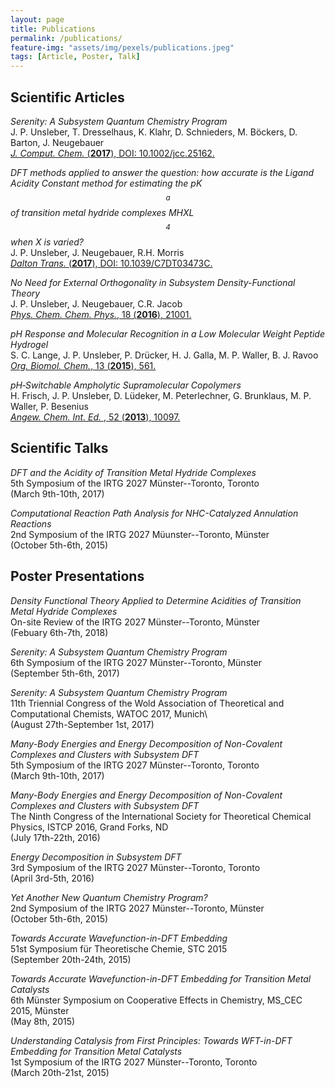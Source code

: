 ```yaml
---
layout: page
title: Publications
permalink: /publications/
feature-img: "assets/img/pexels/publications.jpeg"
tags: [Article, Poster, Talk]
---
```

## Scientific Articles
*Serenity: A Subsystem Quantum Chemistry Program*  
J. P. Unsleber, T. Dresselhaus, K. Klahr, D. Schnieders, M. Böckers, D. Barton, J. Neugebauer  
[*J. Comput. Chem.* (**2017**), DOI: 10.1002/jcc.25162.](http://dx.doi.org/10.1002/jcc.25162)  
  
*DFT methods applied to answer the question: how accurate is the Ligand Acidity Constant method for estimating the pK$$_a$$ of transition metal hydride complexes MHXL$$_4$$ when X is varied?*  
J. P. Unsleber, J. Neugebauer, R.H. Morris  
[*Dalton Trans.* (**2017**), DOI: 10.1039/C7DT03473C.](http://dx.doi.org/10.1039/C7DT03473C)

*No Need for External Orthogonality in Subsystem Density-Functional Theory*  
J. P. Unsleber, J. Neugebauer, C.R. Jacob  
[*Phys. Chem. Chem. Phys.*, 18 (**2016**), 21001.](https://doi.org/10.1039/C6CP00332J)  
  
*pH Response and Molecular Recognition in a Low Molecular Weight Peptide Hydrogel*  
S. C. Lange, J. P. Unsleber, P. Drücker, H. J. Galla, M. P. Waller, B. J. Ravoo    
[*Org. Biomol. Chem.*, 13 (**2015**), 561.](https://doi.org/10.1039/C4OB02069C)
  
*pH‐Switchable Ampholytic Supramolecular Copolymers*  
H. Frisch, J. P. Unsleber, D. Lüdeker, M. Peterlechner, G. Brunklaus, M. P. Waller, P. Besenius  
[*Angew. Chem. Int. Ed.* , 52 (**2013**), 10097.](https://doi.org/10.1002/anie.201303810)
  
## Scientific Talks
*DFT and the Acidity of Transition Metal Hydride Complexes*  
5th Symposium of the IRTG 2027 Münster--Toronto, Toronto    
(March 9th-10th, 2017)  
  
*Computational Reaction Path Analysis for NHC-Catalyzed Annulation Reactions*  
2nd Symposium of the IRTG 2027 Müunster--Toronto, Münster   
(October 5th-6th, 2015)  

## Poster Presentations
*Density Functional Theory Applied to Determine Acidities of Transition Metal Hydride Complexes*  
On-site Review of the IRTG 2027 Münster--Toronto, Münster  
(Febuary 6th-7th, 2018)  
  
*Serenity: A Subsystem Quantum Chemistry Program*  
6th Symposium of the IRTG 2027 Münster--Toronto, Münster  
(September 5th-6th, 2017)  
  
*Serenity: A Subsystem Quantum Chemistry Program*  
11th Triennial Congress of the Wold Association of Theoretical and Computational Chemists, WATOC 2017, Munich\\  
(August 27th-September 1st, 2017)  
  
*Many-Body Energies and Energy Decomposition of Non-Covalent Complexes and Clusters with Subsystem DFT*  
5th Symposium of the IRTG 2027 Münster--Toronto, Toronto  
(March 9th-10th, 2017)  
  
*Many-Body Energies and Energy Decomposition of Non-Covalent Complexes and Clusters with Subsystem DFT*  
The Ninth Congress of the International Society for Theoretical Chemical Physics, ISTCP 2016, Grand Forks, ND  
(July 17th-22th, 2016)  
  
*Energy Decomposition in Subsystem DFT*    
3rd Symposium of the IRTG 2027 Münster--Toronto, Toronto   
(April 3rd-5th, 2016)  
  
*Yet Another New Quantum Chemistry Program?*  
2nd Symposium of the IRTG 2027 Münster--Toronto, Münster   
(October 5th-6th, 2015)  
  
*Towards Accurate Wavefunction-in-DFT Embedding*  
51st Symposium für Theoretische Chemie, STC 2015  
(September 20th-24th, 2015)  
   
*Towards Accurate Wavefunction-in-DFT Embedding for Transition Metal Catalysts*  
6th Münster Symposium on Cooperative Effects in Chemistry, MS\_CEC 2015, Münster  
(May 8th, 2015)  
  
*Understanding Catalysis from First Principles: Towards WFT-in-DFT Embedding for Transition Metal Catalysts*  
1st Symposium of the IRTG 2027 Münster--Toronto, Toronto    
(March 20th-21st, 2015)    
 
